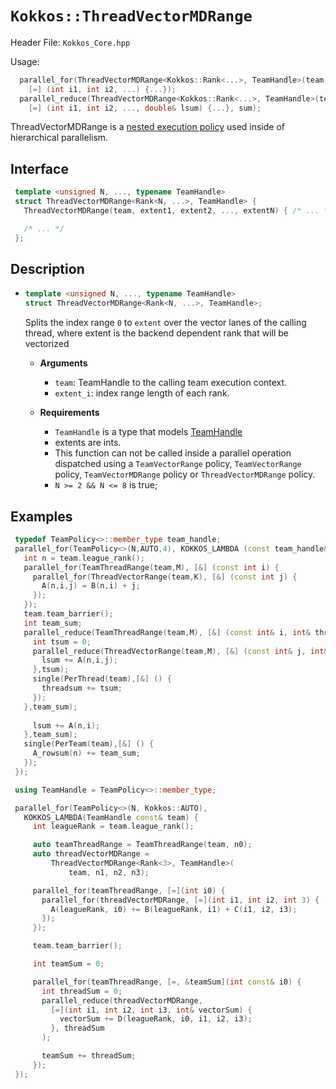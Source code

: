 # `Kokkos::ThreadVectorMDRange`

Header File: `Kokkos_Core.hpp`

Usage: 
  ```c++
    parallel_for(ThreadVectorMDRange<Kokkos::Rank<...>, TeamHandle>(team, extent1, extent2, ...),
      [=] (int i1, int i2, ...) {...});
    parallel_reduce(ThreadVectorMDRange<Kokkos::Rank<...>, TeamHandle>(team, extent1, extent2, ...), 
      [=] (int i1, int i2, ..., double& lsum) {...}, sum);
  ```

ThreadVectorMDRange is a [nested execution policy](https://kokkos.github.io/kokkos-core-wiki/ProgrammingGuide/HierarchicalParallelism.html?highlight=nested#nested-parallelism)
used inside of hierarchical parallelism. 

## Interface
  ```c++
   template <unsigned N, ..., typename TeamHandle>
   struct ThreadVectorMDRange<Rank<N, ...>, TeamHandle> {
     ThreadVectorMDRange(team, extent1, extent2, ..., extentN) { /* ... */ }

     /* ... */
   };
  ```

## Description

 * ```c++
   template <unsigned N, ..., typename TeamHandle>
   struct ThreadVectorMDRange<Rank<N, ...>, TeamHandle>;
   ```
   Splits the index range `0` to `extent` over the vector lanes of the calling thread,
   where extent is the backend dependent rank that will be vectorized

    *  **Arguments**
        * `team`: TeamHandle to the calling team execution context.
        * `extent_i`: index range length of each rank.

    * **Requirements**
        * `TeamHandle` is a type that models [TeamHandle](Kokkos%3A%3ATeamHandleConcept)
        * extents are ints.
        * This function can not be called inside a parallel operation dispatched using a
          `TeamVectorRange` policy, `TeamVectorRange` policy, `TeamVectorMDRange` policy
          or `ThreadVectorMDRange` policy.
        * `N >= 2 && N <= 8` is true;
  
## Examples

  ```c++
   typedef TeamPolicy<>::member_type team_handle;
   parallel_for(TeamPolicy<>(N,AUTO,4), KOKKOS_LAMBDA (const team_handle& team) {
     int n = team.league_rank();
     parallel_for(TeamThreadRange(team,M), [&] (const int i) {
       parallel_for(ThreadVectorRange(team,K), [&] (const int j) {
         A(n,i,j) = B(n,i) + j;
       });
     });
     team.team_barrier();
     int team_sum;
     parallel_reduce(TeamThreadRange(team,M), [&] (const int& i, int& threadsum) {
       int tsum = 0;
       parallel_reduce(ThreadVectorRange(team,M), [&] (const int& j, int& lsum) {
         lsum += A(n,i,j);
       },tsum);
       single(PerThread(team),[&] () {
         threadsum += tsum;
       });
     },team_sum);
       
       lsum += A(n,i);
     },team_sum);
     single(PerTeam(team),[&] () {
       A_rowsum(n) += team_sum;
     });
   });

   using TeamHandle = TeamPolicy<>::member_type;

   parallel_for(TeamPolicy<>(N, Kokkos::AUTO),
     KOKKOS_LAMBDA(TeamHandle const& team) {
       int leagueRank = team.league_rank();

       auto teamThreadRange = TeamThreadRange(team, n0);
       auto threadVectorMDRange =
           ThreadVectorMDRange<Rank<3>, TeamHandle>(
               team, n1, n2, n3);

       parallel_for(teamThreadRange, [=](int i0) {
         parallel_for(threadVectorMDRange, [=](int i1, int i2, int 3) {
           A(leagueRank, i0) += B(leagueRank, i1) + C(i1, i2, i3);
         });
       });

       team.team_barrier();

       int teamSum = 0;

       parallel_for(teamThreadRange, [=, &teamSum](int const& i0) {
         int threadSum = 0;
         parallel_reduce(threadVectorMDRange,
           [=](int i1, int i2, int i3, int& vectorSum) {
             vectorSum += D(leagueRank, i0, i1, i2, i3);
           }, threadSum
         );

         teamSum += threadSum;
       });
   });
  ```

